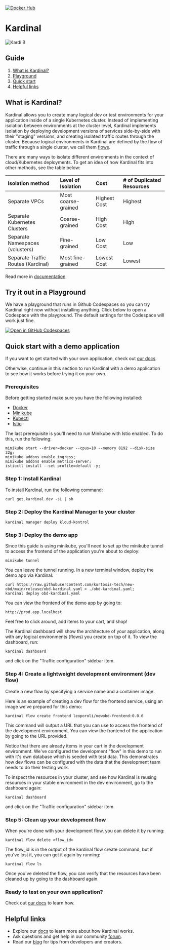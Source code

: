 [![Docker Hub](https://img.shields.io/badge/dockerhub-images-important.svg?logo=docker)](https://hub.docker.com/u/kurtosistech)

# Kardinal

![Kardi B](https://kardinal.dev/_next/static/media/kardinal-orange.65ea335b.png)

## Guide
1. [What is Kardinal?](https://github.com/kurtosis-tech/kardinal/?tab=readme-ov-file#what-is-kardinal)
2. [Playground](https://github.com/kurtosis-tech/kardinal/?tab=readme-ov-file#try-it-out-in-a-playground)
3. [Quick start](https://github.com/kurtosis-tech/kardinal/?tab=readme-ov-file#quick-start-with-a-demo-application)
4. [Helpful links](https://github.com/kurtosis-tech/kardinal/?tab=readme-ov-file#helpful-links)

## What is Kardinal?

Kardinal allows you to create many logical dev or test environments for your application inside of a single Kubernetes cluster. Instead of implementing isolation between environments at the cluster level, Kardinal implements isolation by deploying development versions of services side-by-side with their "staging" versions, and creating isolated traffic routes through the cluster. Because logical environments in Kardinal are defined by the flow of traffic through a single cluster, we call them [flows](https://kardinal.dev/docs/concepts/flows).

There are many ways to isolate different environments in the context of cloud/Kubernetes deployments. To get an idea of how Kardinal fits into other methods, see the table below:

| Isolation method | Level of Isolation | Cost | # of Duplicated Resources |
| :--- | :--- | :--- | :--- |
| Separate VPCs | Most coarse-grained | Highest Cost | Highest |
| Separate Kubernetes Clusters | Coarse-grained | High Cost | High |
| Separate Namespaces (vclusters) | Fine-grained | Low Cost | Low |
| Separate Traffic Routes (Kardinal) | Most fine-grained | Lowest Cost | Lowest |

Read more in [documentation](https://kardinal.dev/docs).

## Try it out in a Playground

We have a playground that runs in Github Codespaces so you can try Kardinal right now without installing anything. Click below to open a Codespace with the playground. The default settings for the Codespace will work just fine.

[![Open in GitHub Codespaces](https://github.com/codespaces/badge.svg)](https://github.com/codespaces/new?hide_repo_select=true&ref=main&repo=818205437&skip_quickstart=true&machine=standardLinux32gb&devcontainer_path=.devcontainer%2Fdevcontainer.json)


## Quick start with a demo application

If you want to get started with your own application, check out [our docs](https://kardinal.dev/docs/getting-started/install).

Otherwise, continue in this section to run Kardinal with a demo application to see how it works before trying it on your own.

### Prerequisites

Before getting started make sure you have the following installed:

- [Docker](https://docs.docker.com/get-docker/)
- [Minikube](https://minikube.sigs.k8s.io/docs/start/?arch=%2Fmacos%2Fx86-64%2Fstable%2Fbinary+download)
- [Kubectl](https://kubernetes.io/docs/tasks/tools/)
- [Istio](https://istio.io/latest/docs/setup/getting-started/)

The last prerequisite is you'll need to run Minikube with Istio enabled. To do this, run the following:

```
minikube start --driver=docker --cpus=10 --memory 8192 --disk-size 32g;
minikube addons enable ingress;
minikube addons enable metrics-server;
istioctl install --set profile=default -y;
```

### Step 1: Install Kardinal
To install Kardinal, run the following command:

```curl get.kardinal.dev -sL | sh```

### Step 2: Deploy the Kardinal Manager to your cluster

`kardinal manager deploy kloud-kontrol`

### Step 3: Deploy the demo app
Since this guide is using minikube, you'll need to set up the minikube tunnel to access the frontend of the application you're about to deploy:

`minikube tunnel`

You can leave the tunnel running. In a new terminal window, deploy the demo app via Kardinal:

```
curl https://raw.githubusercontent.com/kurtosis-tech/new-obd/main/release/obd-kardinal.yaml > ./obd-kardinal.yaml;
kardinal deploy obd-kardinal.yaml
```

You can view the frontend of the demo app by going to:

`http://prod.app.localhost`

Feel free to click around, add items to your cart, and shop!

The Kardinal dashboard will show the architecture of your application, along with any logical environments (flows) you create on top of it. To view the dashboard, run:

`kardinal dashboard`

and click on the "Traffic configuration" sidebar item.

### Step 4: Create a lightweight development environment (dev flow)

Create a new flow by specifying a service name and a container image.

Here is an example of creating a dev flow for the frontend service, using an image we've prepared for this demo:

`kardinal flow create frontend leoporoli/newobd-frontend:0.0.6`

This command will output a URL that you can use to access the frontend of the development environment. You can view the frontend of the application by going to the URL provided.

Notice that there are already items in your cart in the development environment. We've configured the development "flow" in this demo to run with it's own database which is seeded with test data. This demonstrates how dev flows can be configured with the data that the development team needs to do their testing work.

To inspect the resources in your cluster, and see how Kardinal is reusing resources in your stable environment in the dev environment, go to the dashboard again:

`kardinal dashboard`

and click on the "Traffic configuration" sidebar item.

### Step 5: Clean up your development flow
When you're done with your development flow, you can delete it by running:

`kardinal flow delete <flow_id>`

The flow_id is in the output of the kardinal flow create command, but if you've lost it, you can get it again by running:

`kardinal flow ls`

Once you've deleted the flow, you can verify that the resources have been cleaned up by going to the dashboard again.

### Ready to test on your own application?
Check out [our docs](https://kardinal.dev/docs/getting-started/install) to learn how.

## Helpful links

- Explore our [docs](https://kardinal.dev/docs) to learn more about how Kardinal works.
- Ask questions and get help in our community [forum](https://discuss.kardinal.dev).
- Read our [blog](https://blog.kardinal.dev/) for tips from developers and creators.
